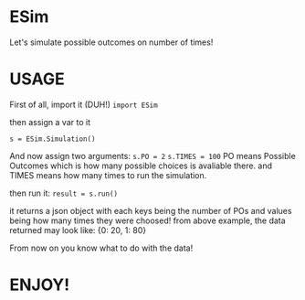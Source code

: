 # ESim
Let's simulate possible outcomes on number of times!

# USAGE
First of all, import it (DUH!)
`import ESim`

then assign a var to it

`s = ESim.Simulation()`

And now assign two arguments:
`s.PO = 2`
`s.TIMES = 100`
PO means Possible Outcomes which is how many possible choices is avaliable there.
and TIMES means how many times to run the simulation.

then run it:
`result = s.run()`

it returns a json object with each keys being the number of POs and values being how many times they were choosed! from above example, the data returned may look like: {0: 20, 1: 80}

From now on you know what to do with the data!
# ENJOY!
